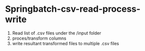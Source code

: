 # Springbatch-csv-read-process-write

1. Read list of .csv files under the /input folder
2. proces/transform columns 
3. write resultant transformed files to multiple .csv files
